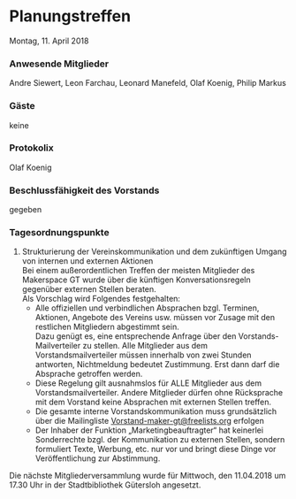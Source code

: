 # **Planungstreffen**
Montag, 11. April 2018

### Anwesende Mitglieder
Andre Siewert, Leon Farchau, Leonard Manefeld, Olaf Koenig, Philip Markus

### Gäste
keine

### Protokolix
Olaf Koenig

### Beschlussfähigkeit des Vorstands
gegeben

### Tagesordnungspunkte
1. Strukturierung der Vereinskommunikation und dem zukünftigen Umgang von internen und externen Aktionen  
    Bei einem außerordentlichen Treffen der meisten Mitglieder des Makerspace GT wurde über die künftigen Konversationsregeln gegenüber externen Stellen beraten.  
    Als Vorschlag wird Folgendes festgehalten:
    - Alle offiziellen und verbindlichen Absprachen bzgl. Terminen, Aktionen, Angebote des Vereins usw. müssen vor Zusage mit den restlichen Mitgliedern abgestimmt sein.  
    Dazu genügt es, eine entsprechende Anfrage über den Vorstands-Mailverteiler zu stellen.
    Alle Mitglieder aus dem Vorstandsmailverteiler müssen innerhalb von zwei Stunden antworten, Nichtmeldung bedeutet Zustimmung.
    Erst dann darf die Absprache getroffen werden.
    - Diese Regelung gilt ausnahmslos für ALLE Mitglieder aus dem Vorstandsmailverteiler.
    Andere Mitglieder dürfen ohne Rücksprache mit dem Vorstand keine Absprachen mit externen Stellen treffen.
    - Die gesamte interne Vorstandskommunikation muss grundsätzlich über die Mailingliste Vorstand-maker-gt@freelists.org erfolgen
    - Der Inhaber der Funktion „Marketingbeauftragter“ hat keinerlei Sonderrechte bzgl. der Kommunikation zu externen Stellen, sondern formuliert Texte, Werbung, etc. nur vor und bringt diese Dinge vor Veröffentlichung zur Abstimmung.

Die nächste Mitgliederversammlung wurde für Mittwoch, den 11.04.2018 um 17.30 Uhr in der Stadtbibliothek Gütersloh angesetzt.
